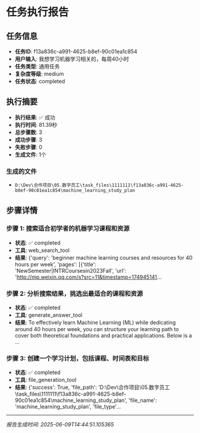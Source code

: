 # 任务执行报告

## 任务信息
- **任务ID**: f13a836c-a991-4625-b8ef-90c01ea1c854
- **用户输入**: 我想学习机器学习相关的，每周40小时
- **任务类型**: 通用任务
- **复杂度等级**: medium
- **任务状态**: completed

## 执行摘要
- **执行结果**: ✅ 成功
- **执行时间**: 81.39秒
- **总步骤数**: 3
- **成功步骤**: 3
- **失败步骤**: 0
- **生成文件**: 1个

### 生成的文件
- `D:\Dev\合作项目\05.数字员工\task_files\1111111\f13a836c-a991-4625-b8ef-90c01ea1c854\machine_learning_study_plan`

## 步骤详情

### 步骤 1: 搜索适合初学者的机器学习课程和资源
- **状态**: ✅ completed
- **工具**: web_search_tool
- **结果**: {'query': 'beginner machine learning courses and resources for 40 hours per week', 'pages': [{'title': 'NewSemester|INTRCoursesin2023Fall', 'url': 'http://mp.weixin.qq.com/s?src=11&timestamp=174945141...

### 步骤 2: 分析搜索结果，挑选出最适合的课程和资源
- **状态**: ✅ completed
- **工具**: generate_answer_tool
- **结果**: To effectively learn Machine Learning (ML) while dedicating around 40 hours per week, you can structure your learning path to cover both theoretical foundations and practical applications. Below is a ...

### 步骤 3: 创建一个学习计划，包括课程、时间表和目标
- **状态**: ✅ completed
- **工具**: file_generation_tool
- **结果**: {'success': True, 'file_path': 'D:\\Dev\\合作项目\\05.数字员工\\task_files\\1111111\\f13a836c-a991-4625-b8ef-90c01ea1c854\\machine_learning_study_plan', 'file_name': 'machine_learning_study_plan', 'file_type'...

---
*报告生成时间: 2025-06-09T14:44:51.105365*
